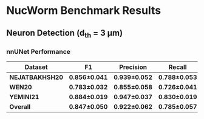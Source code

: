 # NucWorm Benchmark Results

## Neuron Detection (d<sub>th</sub> = 3 μm)

### nnUNet Performance

| Dataset | F1 | Precision | Recall |
|---------|----|-----------|---------|
| **NEJATBAKHSH20** | **0.856±0.041** | **0.939±0.052** | **0.788±0.053** |
| **WEN20** | **0.783±0.032** | **0.855±0.058** | **0.726±0.041** |
| **YEMINI21** | **0.884±0.019** | **0.947±0.037** | **0.830±0.019** |
| **Overall** | **0.847±0.050** | **0.922±0.062** | **0.785±0.057** |

